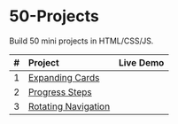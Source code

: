 # 50-Projects

Build 50 mini projects in HTML/CSS/JS.

|  #  | Project                                                                                              | Live Demo |
| :-: | :--------------------------------------------------------------------------------------------------- | :-------: |
|  1  | [Expanding Cards](https://github.com/maggieChangFun/50-Projects/tree/main/Expanding%20Cards)         |           |
|  2  | [Progress Steps](https://github.com/maggieChangFun/50-Projects/tree/main/Progress%20Steps)           |           |
|  3  | [Rotating Navigation](https://github.com/maggieChangFun/50-Projects/tree/main/Rotating%20Navigation) |           |
